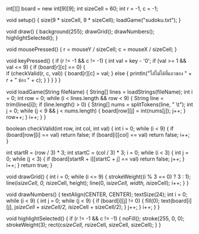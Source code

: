 int[][] board = new int[9][9]; 
int sizeCell = 60;
int r = -1, c = -1;           

void setup() {
  size(9 * sizeCell, 9 * sizeCell);
  loadGame("sudoku.txt"); 
}

void draw() {
  background(255);
  drawGrid();
  drawNumbers();
  highlightSelected();
}

void mousePressed() {
  r = mouseY / sizeCell;
  c = mouseX / sizeCell;
}

void keyPressed() {
  if (r != -1 && c != -1) {
    int val = key - '0';
    if (val >= 1 && val <= 9) {
      if (board[r][c] == 0) {          
        if (checkValid(r, c, val)) {
          board[r][c] = val;
        } else {
          println("ใส่ไม่ได้ที่แถวของ " + r + " ช่อง " + c);
        }
      }
    }
  }
}

void loadGame(String fileName) {
  String[] lines = loadStrings(fileName);
  int i = 0;
  int row = 0;
  while (i < lines.length && row < 9) {
    String line = trim(lines[i]);
    if (line.length() > 0) {
      String[] nums = splitTokens(line, " \t");
      int j = 0;
      while (j < 9 && j < nums.length) {
        board[row][j] = int(nums[j]);
        j++;
      }
      row++;
    }
    i++;
  }
}

boolean checkValid(int row, int col, int val) {
  int i = 0;
  while (i < 9) {
    if (board[row][i] == val) return false; 
    if (board[i][col] == val) return false; 
    i++;
  }

  int startR = (row / 3) * 3;
  int startC = (col / 3) * 3;
  i = 0;
  while (i < 3) {
    int j = 0;
    while (j < 3) {
      if (board[startR + i][startC + j] == val) return false; 
      j++;
    }
    i++;
  }
  return true;
}

void drawGrid() {
  int i = 0;
  while (i <= 9) {
    strokeWeight((i % 3 == 0) ? 3 : 1);
    line(i*sizeCell, 0, i*sizeCell, height);
    line(0, i*sizeCell, width, i*sizeCell);
    i++;
  }
}

void drawNumbers() {
  textAlign(CENTER, CENTER);
  textSize(24);
  int i = 0;
  while (i < 9) {
    int j = 0;
    while (j < 9) {
      if (board[i][j] != 0) {
        fill(0);
        text(board[i][j], j*sizeCell + sizeCell/2, i*sizeCell + sizeCell/2);
      }
      j++;
    }
    i++;
  }
}

void highlightSelected() {
  if (r != -1 && c != -1) {
    noFill();
    stroke(255, 0, 0);
    strokeWeight(3);
    rect(c*sizeCell, r*sizeCell, sizeCell, sizeCell);
  }
}
